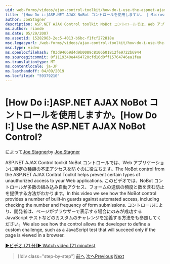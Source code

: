 ```yaml
---
uid: web-forms/videos/ajax-control-toolkit/how-do-i-use-the-aspnet-ajax-nobot-control
title: '[How Do i:]ASP.NET AJAX NoBot コントロールを使用しますか。 | Microsoft Docs'
author: JoeStagner
description: ASP.NET AJAX Control toolkit NoBot コントロールでは、Web アプリケーションに特定の種類の不正アクセスを防ぐのに役立ちます。 このビデオではどのようにしています.
ms.author: riande
ms.date: 05/29/2007
ms.assetid: 15282963-2ec5-4013-b6bc-f1fcf272818e
msc.legacyurl: /web-forms/videos/ajax-control-toolkit/how-do-i-use-the-aspnet-ajax-nobot-control
msc.type: video
ms.openlocfilehash: f03d94669d4d9b0089c8106b01812fe9722b6944
ms.sourcegitcommit: 0f1119340e4464720cfd16d0ff15764746ea1fea
ms.translationtype: MT
ms.contentlocale: ja-JP
ms.lasthandoff: 04/09/2019
ms.locfileid: "59379210"
---
```

# <a name="how-do-i-use-the-aspnet-ajax-nobot-control"></a><span data-ttu-id="50e4f-105">[How Do i:]ASP.NET AJAX NoBot コントロールを使用しますか。</span><span class="sxs-lookup"><span data-stu-id="50e4f-105">[How Do I:] Use the ASP.NET AJAX NoBot Control?</span></span>

<span data-ttu-id="50e4f-106">によって[Joe Stagner](https://github.com/JoeStagner)</span><span class="sxs-lookup"><span data-stu-id="50e4f-106">by [Joe Stagner](https://github.com/JoeStagner)</span></span>

<span data-ttu-id="50e4f-107">ASP.NET AJAX Control toolkit NoBot コントロールでは、Web アプリケーションに特定の種類の不正アクセスを防ぐのに役立ちます。</span><span class="sxs-lookup"><span data-stu-id="50e4f-107">The NoBot control from the ASP.NET AJAX Control Toolkit helps prevent certain types of unauthorized access to your Web applications.</span></span> <span data-ttu-id="50e4f-108">このビデオでは、NoBot コントロールが多数の組み込み自動アクセス、フォームの送信の頻度と数を含む防止を提供する方法がわかります。</span><span class="sxs-lookup"><span data-stu-id="50e4f-108">In this video we see how the NoBot control provides a number of built-in guards against automated access, including checking the number and frequency of form submissions.</span></span> <span data-ttu-id="50e4f-109">コントロールにより、開発者は、ページがブラウザーで表示する場合にのみが成功する JavaScript テストなどのカスタムのチャレンジを定義する方法をも参照してください。</span><span class="sxs-lookup"><span data-stu-id="50e4f-109">We also see how the control allows the developer to define a custom challenge, such as a JavaScript test that will succeed only if the page is viewed in a browser.</span></span>

[<span data-ttu-id="50e4f-110">&#9654;ビデオ (21 分)</span><span class="sxs-lookup"><span data-stu-id="50e4f-110">&#9654; Watch video (21 minutes)</span></span>](https://channel9.msdn.com/Blogs/ASP-NET-Site-Videos/how-do-i-use-the-aspnet-ajax-nobot-control)

> [!div class="step-by-step"]
> <span data-ttu-id="50e4f-111">[前へ](how-do-i-use-the-aspnet-ajax-mutuallyexclusive-checkbox-extender.md)
> [次へ](how-do-i-use-the-aspnet-ajax-listsearch-extender.md)</span><span class="sxs-lookup"><span data-stu-id="50e4f-111">[Previous](how-do-i-use-the-aspnet-ajax-mutuallyexclusive-checkbox-extender.md)
[Next](how-do-i-use-the-aspnet-ajax-listsearch-extender.md)</span></span>
